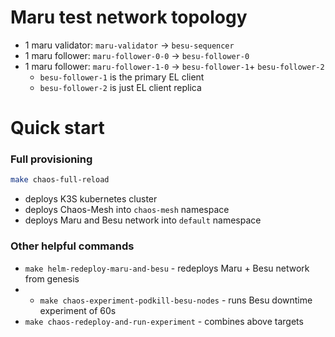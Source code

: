 
# Maru test network topology

- 1 maru validator: `maru-validator` -> `besu-sequencer`
- 1 maru follower: `maru-follower-0-0` -> `besu-follower-0`
- 1 maru follower: `maru-follower-1-0` -> `besu-follower-1`+ `besu-follower-2`
   - `besu-follower-1` is the primary EL client
   - `besu-follower-2` is just EL client replica

# Quick start

### Full provisioning

```bash
make chaos-full-reload
```

- deploys K3S kubernetes cluster
- deploys Chaos-Mesh into `chaos-mesh` namespace
- deploys Maru and Besu network into `default` namespace

### Other helpful commands

- `make helm-redeploy-maru-and-besu` - redeploys Maru + Besu network from genesis
- - `make chaos-experiment-podkill-besu-nodes` - runs Besu downtime experiment of 60s
- `make chaos-redeploy-and-run-experiment` - combines above targets

